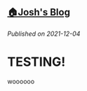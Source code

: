 <!--
Title: Testing!
Description: test test test
Keywords:
-->
[:house:Josh's Blog](https://github.com/seajoshc)
---

###### Published on 2021-12-04

# TESTING!

woooooo
